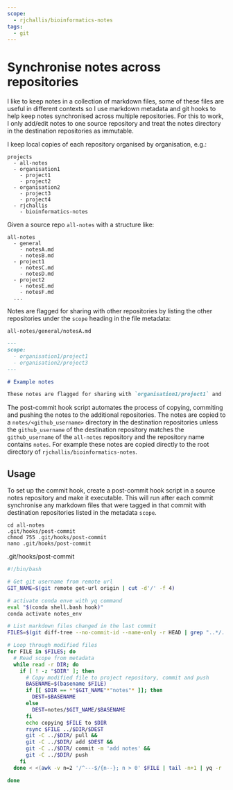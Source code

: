 ```yaml
---
scope:
  - rjchallis/bioinformatics-notes
tags:
  - git
---
```


# Synchronise notes across repositories

I like to keep notes in a collection of markdown files, some of these files are useful in different contexts so I use markdown metadata and git hooks to help keep notes synchronised across multiple repositories. For this to work, I only add/edit notes to one source repository and treat the notes directory in the destination repositories as immutable.

I keep local copies of each repository organised by organisation, e.g.:

```
projects
  - all-notes
  - organisation1
    - project1
    - project2
  - organisation2
    - project3
    - project4
  - rjchallis
    - bioinformatics-notes
```

Given a source repo `all-notes` with a structure like:

```
all-notes
  - general
    - notesA.md
    - notesB.md
  - project1
    - notesC.md
    - notesD.md
  - project2
    - notesE.md
    - notesF.md
  ...
```

Notes are flagged for sharing with other repositories by listing the other repositories under the `scope` heading in the file metadata:

`all-notes/general/notesA.md`

```markdown
---
scope:
  - organisation1/project1
  - organisation2/project3
---

# Example notes

These notes are flagged for sharing with `organisation1/project1` and `organisation2/project3`
```

The post-commit hook script automates the process of copying, commiting and pushing the notes to the additional repositories. The notes are copied to a `notes/<github_username>` directory in the destination repositories unless the `github_username` of the destination repository matches the `github_username` of the `all-notes` repository and the repository name contains `notes`. For example these notes are copied directly to the root directory of `rjchallis/bioinformatics-notes`.

## Usage

To set up the commit hook, create a post-commit hook script in a source notes repository and make it executable. This will run after each commit synchronise any markdown files that were tagged in that commit with destination repositories listed in the metadata `scope`.

```
cd all-notes
.git/hooks/post-commit
chmod 755 .git/hooks/post-commit
nano .git/hooks/post-commit
```

.git/hooks/post-commit

```bash
#!/bin/bash

# Get git username from remote url
GIT_NAME=$(git remote get-url origin | cut -d'/' -f 4)

# activate conda enve with yq command
eval "$(conda shell.bash hook)"
conda activate notes_env

# List markdown files changed in the last commit
FILES=$(git diff-tree --no-commit-id --name-only -r HEAD | grep "..*/..*\.md$")

# Loop through modified files
for FILE in $FILES; do
  # Read scope from metadata
  while read -r DIR; do
    if [ ! -z "$DIR" ]; then
      # Copy modified file to project repository, commit and push
      BASENAME=$(basename $FILE)
      if [[ $DIR == *"$GIT_NAME"*"notes"* ]]; then
        DEST=$BASENAME
      else
        DEST=notes/$GIT_NAME/$BASENAME
      fi
      echo copying $FILE to $DIR
      rsync $FILE ../$DIR/$DEST
      git -C ../$DIR/ pull &&
      git -C ../$DIR/ add $DEST &&
      git -C ../$DIR/ commit -m 'add notes' &&
      git -C ../$DIR/ push
    fi
  done < <(awk -v n=2 '/^---$/{n--}; n > 0' $FILE | tail -n+1 | yq -r '.scope[]') 2> /dev/null

done
```
